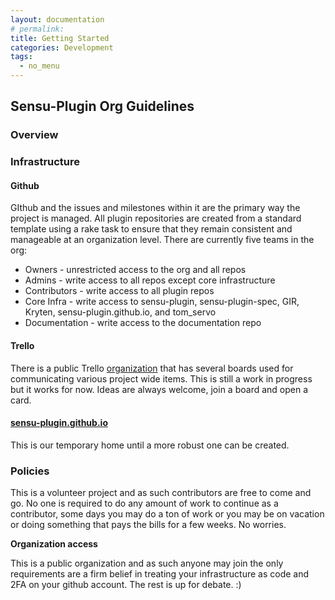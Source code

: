 ```yaml
---
layout: documentation
# permalink:
title: Getting Started
categories: Development
tags:
  - no_menu
---
```



## Sensu-Plugin Org Guidelines

### Overview

### Infrastructure

#### Github

GIthub and the issues and milestones within it are the primary way the project is managed.  All plugin repositories are created from a standard template using a rake task to ensure that they remain consistent and manageable at an organization level.  There are currently five teams in the org:

* Owners - unrestricted access to the org and all repos
* Admins - write access to all repos except core infrastructure
* Contributors - write access to all plugin repos
* Core Infra - write access to sensu-plugin, sensu-plugin-spec, GIR, Kryten, sensu-plugin.github.io, and tom_servo
* Documentation - write access to the documentation repo

#### Trello

There is a public Trello [organization](https://trello.com/sensuplugins) that has several boards used for communicating various project wide items.  This is still a work in progress but it works for now.  Ideas are always welcome, join a board and open a card.

#### [sensu-plugin.github.io](http://sensu-plugins.github.io/)

This is our temporary home until a more robust one can be created.

### Policies

This is a volunteer project and as such contributors are free to come and go.  No one is required to do any amount of work to continue as a contributor, some days you may do a ton of work or you may be on vacation or doing something that pays the bills for a few weeks.  No worries.

**Organization access**

This is a public organization and as such anyone may join the only requirements are a firm belief in treating your infrastructure as code and 2FA on your github account.  The rest is up for debate. :)
